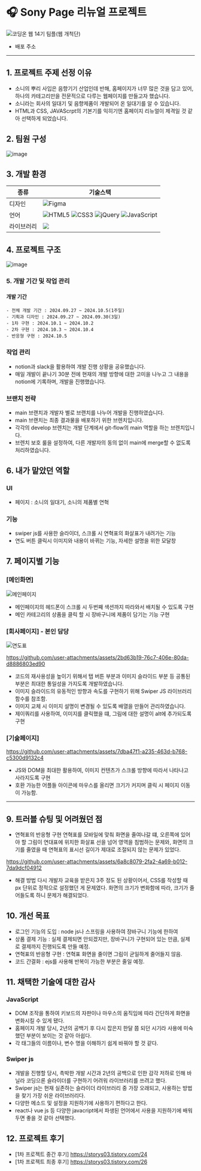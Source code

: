 # 🎧 Sony Page 리뉴얼 프로젝트

![코딩온 웹 14기 팀플(웹 개척단)](https://github.com/user-attachments/assets/4d1c6184-c46a-4ff6-9c73-48ef38c6085d)

- 배포 주소

---

## 1. 프로젝트 주제 선정 이유

-  소니의 뿌리 사입은 음향기기 산업인데 반해, 홈페이지가 너무 많은 것을 담고 있어, 하나의 카테고리만을 전문적으로 다루는 웹페이지를 만들고자 했습니다.
-  소니라는 회사의 일대기 및 음향제품이 개발되어 온 일대기를 알 수 있습니다.
-  HTML과 CSS, JAVAScrpt의 기본기를 익히기엔 홈페이지 리뉴얼이 제격일 것 같아 선택하게 되었습니다.

## 2. 팀원 구성
![image](https://github.com/user-attachments/assets/7b4f1e5b-4c7c-431e-b767-e8361e60fc35)

## 3. 개발 환경

| 종류    | 기술스택                                    |
| ---------- | ---------------------------------------------- |
| 디자인 | ![Figma](https://img.shields.io/badge/figma-%23F24E1E.svg?style=for-the-badge&logo=figma&logoColor=white) |
|언어| ![HTML5](https://img.shields.io/badge/html5-%23E34F26.svg?style=for-the-badge&logo=html5&logoColor=white) ![CSS3](https://img.shields.io/badge/css3-%231572B6.svg?style=for-the-badge&logo=css3&logoColor=white) ![jQuery](https://img.shields.io/badge/jquery-%230769AD.svg?style=for-the-badge&logo=jquery&logoColor=white) ![JavaScript](https://img.shields.io/badge/javascript-%23323330.svg?style=for-the-badge&logo=javascript&logoColor=%23F7DF1E)|
|라이브러리|<img src="https://img.shields.io/badge/swiper.js-E34F26?style=for-the-badge&logo=swiper&logoColor=white">|

## 4. 프로젝트 구조
![image](https://github.com/user-attachments/assets/6a17b543-53d9-44dc-9e93-f73000c2227e)

### 5. 개발 기간 및 작업 관리
 
 #### 개발 기간
    - 전체 개발 기간 : 2024.09.27 ~ 2024.10.5(1주일)
    - 기획과 디자인 : 2024.09.27 ~ 2024.09.30(3일)
    - 1차 구현 : 2024.10.1 ~ 2024.10.2
    - 2차 구현 : 2024.10.3 ~ 2024.10.4
    - 반응형 구현 : 2024.10.5

###  작업 관리
- notion과 slack을 활용하여 개발 진행 상황을 공유했습니다.
- 매일 개발이 끝나기 30분 전에 현재의 개발 방향에 대한 고미을 나누고 그 내용을 notion에 기록하며, 개발을 진행했습니다.

### 브랜치 전략
- main 브랜치과 개발자 별로 브랜치를 나누어 개발을 진행하였습니다.
- main 브랜치는 최종 결과물을 배포하기 위한 브렌치입니다.
- 각각의 develop 브렌치는 개발 단계에서 git-flow의 main 역할을 하는 브렌치입니다. 
- 브렌치 보호 룰을 설정하여, 다른 개발자의 동의 없이 main에 merge할 수 없도록 처리하였습니다.


##  6. 내가 맡았던 역할
### UI
   - 페이지 : 소니의 일대기, 소니의 제품별 연혁
### 기능
   - swiper js를 사용한 슬라이더, 스크롤 시 연혁표의 화살표가 내려가는 기능
   - 연도 버튼 클릭시 이미지와 내용이 바뀌는 기능, 자세한 설명을 위한 모달창

 


## 7. 페이지별 기능

### [메인화면] 
![메인페이지](https://github.com/user-attachments/assets/aaa570e2-4e41-445a-9e41-14a9214ce814)

- 메인페이지의 헤드폰이 스크롤 시 두번째 색션까지 따라와서 배치될 수 있도록 구현
- 메인 카테고리의 상품을 클릭 할 시 장바구니에 제품이 담기는 기능 구현

### [회사페이지] - **본인 담당**

![연도표](https://github.com/user-attachments/assets/689b9aab-af12-4319-90c2-6f4842a6f448)

https://github.com/user-attachments/assets/2bd63b19-76c7-406e-80da-d8886803ed90

- 코드의 재사용성을 높이기 위해서 탭 버튼 부분과 이미지 슬라이드 부분 등 공통된 부분은 최대한 통일성을 가지도록 개발하였습니다.
- 이미지 슬라이드의 유동적인 방향과 속도를 구현하기 위해 Swiper JS 라이브러리 함수를 참조함.
- 이미지 교체 시 이미지 설명이 변경될 수 있도록 배열을 만들어 관리하였습니다.
- 제이쿼리를 사용하여, 이미지를 클릭했을 떄, 그림에 대한 설명이 alt에 추가되도록 구현


### [기술페이지]

https://github.com/user-attachments/assets/7dba47f1-a235-463d-b768-c5300d9132c4

- JS와 DOM을 최대한 활용하여, 이미지 컨텐츠가 스크롤 방향에 따라서 나타나고 사라지도록 구현
- 호환 가능한 어플들 아이콘에 마우스를 올리면 크기가 커지며 클릭 시 페이지 이동이 가능함.
    
---
## 9. 트러블 슈팅 및 어려웠던 점

- 연혁표의 반응형 구현
  연혁표를 모바일에 맞춰 화면을 줄여나갈 떄, 오른쪽에 있어야 할 그림이 연대표에 위치한 화살표 선을 넘어 영역을 침범하는 문제와, 화면의 크기를 줄였을 때 연혁표의 표시선 길이가 제대로 조절되지 않는 문제가 있었다.

https://github.com/user-attachments/assets/6a8c8079-2fa2-4a69-b012-7da9dcf04912

- 해결 방법
  다시 개발자 교육을 받은지 3주 정도 된 상황이어서, CSS를 작성할 때 px 단위로 정적으로 설정했던 게 문제였다. 화면의 크기가 변화함에 따라, 크기가 줄어들도록 하니 문제가 해결되었다.

## 10. 개선 목표

- 로그인 기능의 도입 : node js나 스프링을 사용하여 장바구니 기능에 한하여 
- 상품 결제 기능 : 실제 결제되면 안되겠지만, 장바구니가 구현되어 있는 만큼, 실제로 결제까지 진행되도록 만들 예정.
- 연혁표의 반응형 구현 : 연혁표 화면을 줄이면 그림이 균일하게 줄어들지 않음.
- 코드 간결화 : ejs를 사용해 반복이 가능한 부분은 줄일 예정.

## 11. 채택한 기술에 대한 감사

### JavaScript
   - DOM 조작을 통하여 키보드의 자판이나 마우스의 움직임에 따라 간단하게 화면을 변화시킬 수 있게 됐다.
   - 홈페이지 개발 당시, 2년의 공백기 후 다시 잡은지 한달 쯤 되던 시기라 사용에 미숙했던 부분이 보이는 것 같아 아쉽다.
   - 각 태그들의 이름이나, 변수 명을 이해하기 쉽게 바꿔야 할 것 같다.
### Swiper js
  - 개발을 진행할 당시, 촉박한 개발 시간과 2년의 공백으로 인한 감각 저하로 인해 바닐라 코딩으론 슬라이더를 구현하기 어려워 라이브러리를 쓰려고 했다.
  - Swiper js는 현재 실존하는 슬라이더 라이브러리 중 가장 오래되고, 사용하는 방법을 찾기 가장 쉬운 라이브러리다.
  -  다양한 메소드 및 설정을 지원하기에 사용하기 편하다고 한다.
  - react나 vue js 등 다양한 javacript에서 파생된 언어에서 사용을 지원하기에 배워두면 좋을 것 같아 선택했다.

## 12. 프로젝트 후기
- [1차 프로젝트 중간 후기] https://storys03.tistory.com/24
- [1차 프로젝트 최종 후기] https://storys03.tistory.com/26






